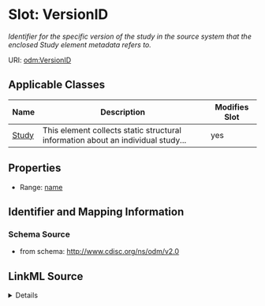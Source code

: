 # Slot: VersionID


_Identifier for the specific version of the study in the source system that the enclosed Study element metadata refers to._



URI: [odm:VersionID](http://www.cdisc.org/ns/odm/v2.0/VersionID)



<!-- no inheritance hierarchy -->




## Applicable Classes

| Name | Description | Modifies Slot |
| --- | --- | --- |
[Study](Study.md) | This element collects static structural information about an individual study... |  yes  |







## Properties

* Range: [name](name.md)





## Identifier and Mapping Information







### Schema Source


* from schema: http://www.cdisc.org/ns/odm/v2.0




## LinkML Source

<details>
```yaml
name: VersionID
description: Identifier for the specific version of the study in the source system
  that the enclosed Study element metadata refers to.
from_schema: http://www.cdisc.org/ns/odm/v2.0
rank: 1000
alias: VersionID
domain_of:
- Study
range: name

```
</details>